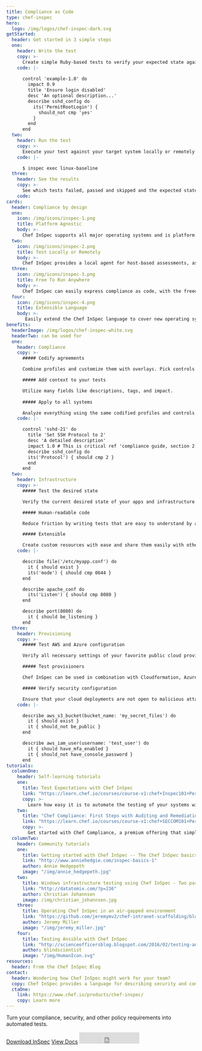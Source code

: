 ```yaml
---
title: Compliance as Code
type: chef-inspec
hero: 
  logo: /img/logos/chef-inspec-dark.svg
getStarted: 
  header: Get started in 3 simple steps
  one: 
    header: Write the test
    copy: >-
      Create simple Ruby-based tests to verify your expected state against the current state of your systems.
    code: |-
    
      control 'example-1.0' do
        impact 0.9
        title 'Ensure login disabled'
        desc 'An optional description...'
        describe sshd_config do
          its('PermitRootLogin') {
            should_not cmp 'yes'
          }
        end
      end
  two:
    header: Run the test
    copy: >-
      Execute your test against your target system locally or remotely with one simple command.
    code: |-

      $ inspec exec linux-baseline
  three:
    header: See the results
    copy: >-
      See which tests failed, passed and skipped and the expected state against the current state of your target system, in one simple output.
    code: 
cards:
  header: Compliance by design
  one:
    icon: /img/icons/inspec-1.png
    title: Platform Agnostic
    body: >-
      Chef InSpec supports all major operating systems and is platform agnostic, allowing you the freedom to run compliance and security tests anywhere. 
  two:
    icon: /img/icons/inspec-2.png
    title: Test Locally or Remotely
    body: >-
      Chef InSpec provides a local agent for host-based assessments, as well as full remote testing support via SSH and WinRM. 
  three:
    icon: /img/icons/inspec-3.png
    title: Free To Run Anywhere
    body: >-
      Chef InSpec can easily express compliance as code, with the freedom to run anywhere.
  four:
    icon: /img/icons/inspec-4.png
    title: Extensible Language
    body: >-
       Easily extend the Chef InSpec language to cover new operating systems, devices, or applications.
benefits:
  headerImage: /img/logos/chef-inspec-white.svg
  headerTwo: can be used for
  one: 
    header: Compliance
    copy: >-
      ##### Codify agreements   

      Combine profiles and customize them with overlays. Pick controls and define exceptions as code.  

      ##### Add context to your tests  

      Utilize many fields like descriptions, tags, and impact.   
      
      ##### Apply to all systems  

      Analyze everything using the same codified profiles and controls.
    code: |-

      control 'sshd-21' do
        title 'Set SSH Protocol to 2'
        desc 'A detailed description'
        impact 1.0 # This is critical ref 'compliance guide, section 2.1'
        describe sshd_config do
        its('Protocol') { should cmp 2 }
        end
      end
  two:
    header: Infrastructure
    copy: >-
      ##### Test the desired state  

      Verify the current desired state of your apps and infrastructure according to the code you write.  

      ##### Human-readable code  

      Reduce friction by writing tests that are easy to understand by anyone.  

      ##### Extensible  

      Create custom resources with ease and share them easily with others.
    code: |-

      describe file('/etc/myapp.conf') do
        it { should exist }
        its('mode') { should cmp 0644 }
      end

      describe apache_conf do
        its('Listen') { should cmp 8080 }
      end

      describe port(8080) do
        it { should be_listening }
      end
  three:
    header: Provisioning
    copy: >-
      ##### Test AWS and Azure configuration  

      Verify all necessary settings of your favorite public cloud providers.  

      ##### Test provisioners  

      Chef InSpec can be used in combination with Cloudformation, Azure resource manager templates and Terraform.  

      ##### Verify security configuration  

      Ensure that your cloud deployments are not open to malicious attacks due to misconfiguration.
    code: |-

      describe aws_s3_bucket(bucket_name: 'my_secret_files') do
        it { should exist }
        it { should_not be_public }
      end

      describe aws_iam_user(username: 'test_user') do
        it { should have_mfa_enabled }
        it { should_not have_console_password }
      end
tutorials:
  columnOne: 
    header: Self-learning tutorials
    one: 
      title: Test Expectations with Chef InSpec
      link: "https://learn.chef.io/courses/course-v1:chef+Inspec101+Perpetual/about"
      copy: >-
        Learn how easy it is to automate the testing of your systems with the Chef InSpec Language
    two: 
      title: "Chef Compliance: First Steps with Auditing and Remediation"
      link: "https://learn.chef.io/courses/course-v1:chef+SECCOM101+Perpetual/about"
      copy: >-
        Get started with Chef Compliance, a premium offering that simplifies the auditing and remediation process into a unified workflow.    
  columnTwo:
    header: Community tutorials
    one: 
      title: Getting started with Chef InSpec -- The Chef InSpec basics series
      link: "http://www.anniehedgie.com/inspec-basics-1"
      author: Annie Hedgepeth
      image: "/img/annie_hedgepeth.jpg"
    two: 
      title: Windows infrastructure testing using Chef InSpec - Two part series
      link: "http://datatomix.com/?p=236"
      author: Christian Johannsen
      image: /img/christian_johannsen.jpg
    three:
      title: Operating Chef InSpec in an air-gapped environment
      link: "https://github.com/jeremymv2/chef-intranet-scaffolding/blob/master/README.md"
      author: Jeremy Miller
      image: "/img/jeremy_miller.jpg"
    four: 
      title: Testing Ansible with Chef InSpec
      link: "http://scienceofficersblog.blogspot.com/2016/02/testing-ansible-with-inspec.html"
      author: blindscientist
      image: "/img/HumanIcon.svg"
resources:
  header: From the Chef InSpec Blog
contact:
  header: Wondering how Chef InSpec might work for your team?
  copy: Chef InSpec provides a language for describing security and compliance rules that can be shared between software engineers, operations, and security engineers.
  ctaOne: 
    link: https://www.chef.io/products/chef-inspec/
    copy: Learn more
---
```

<p>Turn your compliance, security, and other policy requirements into automated tests.</p>
<div class="center-mobile">
<a class="btn btn-primary" href="https://downloads.chef.io/products/inspec" target="_blank" rel="noopener noreferrer">Download InSpec</a>
<a class="btn btn-secondary" href="https://docs.chef.io/inspec" target="_blank" rel="noopener noreferrer">View Docs</a>

<iframe title="Github" id="github-star" src="https://ghbtns.com/github-btn.html?user=inspec&repo=inspec&type=star&count=true&size=large" frameborder="0" scrolling="0" width="160px" height="30px"></iframe>
</div>